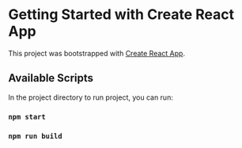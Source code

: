 # Getting Started with Create React App

This project was bootstrapped with [Create React App](https://github.com/facebook/create-react-app).

## Available Scripts

In the project directory to run project, you can run:

### `npm start`

### `npm run build`
